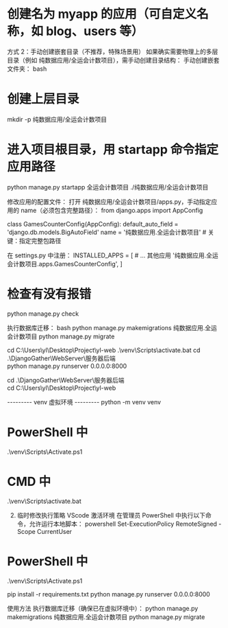 


# 创建名为 myapp 的应用（可自定义名称，如 blog、users 等）
<!-- python manage.py startapp 纯数据应用/全运会计数项目 -->


方式 2：手动创建嵌套目录（不推荐，特殊场景用）
如果确实需要物理上的多层目录（例如 纯数据应用/全运会计数项目），需手动创建目录结构：
手动创建嵌套文件夹：
bash
# 创建上层目录
mkdir -p 纯数据应用/全运会计数项目

# 进入项目根目录，用 startapp 命令指定应用路径
python manage.py startapp 全运会计数项目 ./纯数据应用/全运会计数项目

修改应用的配置文件：
打开 纯数据应用/全运会计数项目/apps.py，手动指定应用的 name（必须包含完整路径）：
from django.apps import AppConfig

class GamesCounterConfig(AppConfig):
    default_auto_field = 'django.db.models.BigAutoField'
    name = '纯数据应用.全运会计数项目'  # 关键：指定完整包路径

在 settings.py 中注册： 
INSTALLED_APPS = [
    # ... 其他应用
    '纯数据应用.全运会计数项目.apps.GamesCounterConfig',
]
# 检查有没有报错
python manage.py check


执行数据库迁移：
bash
python manage.py makemigrations 纯数据应用.全运会计数项目
python manage.py migrate


cd  C:\Users\yl\Desktop\Project\yl-web 
.\venv\Scripts\activate.bat
cd .\DjangoGather\WebServer\服务器后端\
python manage.py runserver 0.0.0.0:8000


cd .\DjangoGather\WebServer\服务器后端\
cd  C:\Users\yl\Desktop\Project\yl-web 

--------- venv 虚拟环境 ---------
python -m venv venv
# PowerShell 中
.\venv\Scripts\Activate.ps1

# CMD 中
.\venv\Scripts\activate.bat


2. 临时修改执行策略  VScode 激活环境
在管理员 PowerShell 中执行以下命令，允许运行本地脚本：
powershell
Set-ExecutionPolicy RemoteSigned -Scope CurrentUser
# PowerShell 中
.\venv\Scripts\Activate.ps1

pip install -r requirements.txt
python manage.py runserver 0.0.0.0:8000


使用方法
执行数据库迁移（确保已在虚拟环境中）：
python manage.py makemigrations 纯数据应用.全运会计数项目
python manage.py migrate

